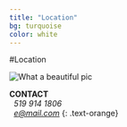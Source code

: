 ```yaml
---
title: "Location"
bg: turquoise
color: white
---
```


#Location

![What a beautiful pic](http://maps.googleapis.com/maps/api/staticmap?center=42.984586,+-81.359844&zoom=13&scale=false&size=600x600&maptype=roadmap&format=png&visual_refresh=true&markers=size:mid%7Ccolor:0x00ff11%7Clabel:1%7C6750+egremont+drive&markers=size:mid%7Ccolor:red%7Clabel:2%7C43.010551,+-81.337828)


**CONTACT**<br>
<i class="fa fa-phone fa-lg"></i> &nbsp;  *519 914 1806*<br>
<i class="fa fa-envelope fa-lg"></i>  &nbsp;  *e@mail.com*
{: .text-orange}
